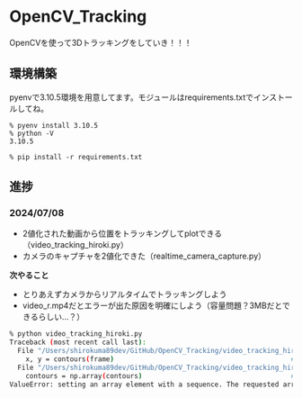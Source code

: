 # OpenCV_Tracking

OpenCVを使って3Dトラッキングをしていき！！！


## 環境構築

pyenvで3.10.5環境を用意してます。モジュールはrequirements.txtでインストールしてね。

```
% pyenv install 3.10.5
% python -V
3.10.5
```

```
% pip install -r requirements.txt
```

## 進捗

### 2024/07/08

- 2値化された動画から位置をトラッキングしてplotできる（video_tracking_hiroki.py）
- カメラのキャプチャを2値化できた（realtime_camera_capture.py）

**次やること**

- とりあえずカメラからリアルタイムでトラッキングしよう
- video_r.mp4だとエラーが出た原因を明確にしよう（容量問題？3MBだとできるらしい…？）

```sh
% python video_tracking_hiroki.py
Traceback (most recent call last):
  File "/Users/shirokuma89dev/GitHub/OpenCV_Tracking/video_tracking_hiroki.py", line 38, in <module>
    x, y = contours(frame)                                            # 輪郭検出から物体中心を算出
  File "/Users/shirokuma89dev/GitHub/OpenCV_Tracking/video_tracking_hiroki.py", line 14, in contours
    contours = np.array(contours)                                     # 輪郭情報をndarrayに変換
ValueError: setting an array element with a sequence. The requested array has an inhomogeneous shape after 1 dimensions. The detected shape was (422,) + inhomogeneous part.
```

